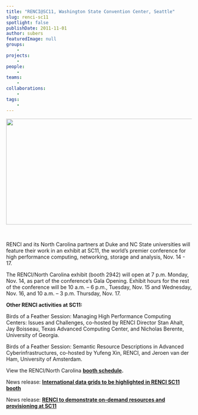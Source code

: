 ```yaml
---
title: "RENCI@SC11, Washington State Convention Center, Seattle"
slug: renci-sc11
spotlight: false
publishDate: 2011-11-01
author: subers
featuredImage: null
groups:
    - 
projects:
    - 
people:
    - 
teams: 
    - 
collaborations:
    - 
tags:
    - 
---
```

<p><a href="http://www.renci.org/wp-content/uploads/2011/10/sc11-seattle-copy.png"><img class="alignnone size-full wp-image-8442" title="sc11-seattle copy" src="http://www.renci.org/wp-content/uploads/2011/10/sc11-seattle-copy.png" alt="" width="630" height="287" /></a></p>
<p><br class="spacer_" /></p>
<p>RENCI and its North Carolina partners at Duke and NC State universities will feature their work in an exhibit at SC11, the world’s premier conference for high performance computing, networking, storage and analysis, Nov. 14 - 17.<!--more--></p>
<p>The RENCI/North Carolina exhibit (booth 2942) will open at 7 p.m. Monday, Nov. 14, as part of the conference’s Gala Opening. Exhibit hours for the rest of the conference will be 10 a.m. – 6 p.m., Tuesday, Nov. 15 and Wednesday, Nov. 16, and 10 a.m. – 3 p.m. Thursday, Nov. 17.</p>
<p><strong>Other RENCI activities at SC11: </strong></p>
<p>Birds of a Feather Session: Managing High Performance Computing Centers: Issues and Challenges, co-hosted by RENCI Director Stan Ahalt, Jay Boisseau, Texas Advanced Computing Center, and Nicholas Berente, University of Georgia.</p>
<p>Birds of a Feather Session: Semantic Resource Descriptions in Advanced Cyberinfrastructures, co-hosted by Yufeng Xin, RENCI, and Jeroen van der Ham, University of Amsterdam.</p>
<p>View the RENCI/North Carolina <strong><a href="http://www.renci.org/wp-content/uploads/2011/11/SC11-Presentation-Schedule_FINAL.pdf">booth schedule</a>.</strong></p>
<p>News release: <strong><a title="International data grids to be highlighted in RENCI SC11 booth" rel="bookmark" href="../news/releases/international-data-grids-to-be-highlighted-in-renci-sc11-booth">International data grids to be highlighted in RENCI SC11 booth</a></strong></p>
<p>News release: <strong><a href="http://www.renci.org/news/releases/sc11-orca-demo">RENCI to demonstrate on-demand resources and provisioning at SC11</a></strong></p>
<p><strong><br />
 </strong></p>
<p><br class="spacer_" /></p>

